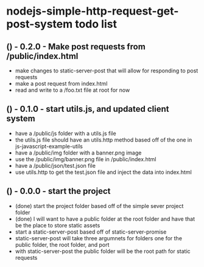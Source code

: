 # nodejs-simple-http-request-get-post-system todo list

## () - 0.2.0 - Make post requests from /public/index.html
* make changes to static-server-post that will allow for responding to post requests
* make a post request from index.html
* read and write to a /foo.txt file at root for now

## () - 0.1.0 - start utils.js, and updated client system
* have a /public/js folder with a utils.js file
* the utils.js file should have an utils.http method based off of the one in js-javascript-example-utils
* have a /public/img folder with a banner.png image
* use the /public/img/banner.png file in /public/index.html
* have a /public/json/test.json file
* use utils.http to get the test.json file and inject the data into index.html

## () - 0.0.0 - start the project
* (done) start the project folder based off of the simple sever project folder
* (done) I will want to have a public folder at the root folder and have that be the place to store static assets
* start a static-server-post based off of static-server-promise
* static-server-post will take three argumnets for folders one for the public folder, the root folder, and port
* with static-server-post the public folder will be the root path for static requests